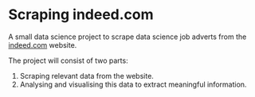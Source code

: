# Scraping indeed.com

A small data science project to scrape data science job adverts from the [indeed.com](https://www.indeed.co.uk) website.

The project will consist of two parts: 
  1. Scraping relevant data from the website.
  2. Analysing and visualising this data to extract meaningful information.
